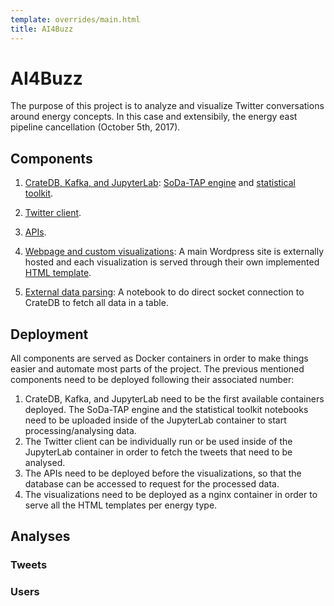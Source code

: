```yaml
---
template: overrides/main.html
title: AI4Buzz
---
```


# AI4Buzz

The purpose of this project is to analyze and visualize Twitter conversations around energy concepts. In this case and extensibily, the energy east pipeline cancellation (October 5th, 2017).

## Components

1. [CrateDB, Kafka, and JupyterLab]: [SoDa-TAP engine] and [statistical toolkit].
2. [Twitter client].
3. [APIs].
4. [Webpage and custom visualizations]: A main Wordpress site is externally hosted and each visualization is served through their own implemented [HTML template].
5. [External data parsing]: A notebook to do direct socket connection to CrateDB to fetch all data in a table.

    [CrateDB, Kafka, and JupyterLab]: https://www.sodatap.ml/en/latest/architecture/deployment/#own-environment
    [APIs]: https://github.com/cande1gut/SoDa-TAP/tree/main/APIs
    [Twitter Client]: https://github.com/cande1gut/SoDa-TAP/blob/main/clients/twitter.py
    [SoDa-TAP Engine]: https://github.com/cande1gut/SoDa-TAP/blob/main/notebooks/SoDa-TAP_Engine.ipynb
    [Statistical Toolkit]: https://github.com/cande1gut/SoDa-TAP/blob/main/notebooks/StatisticalToolkit.ipynb
    [Webpage and Custom Visualizations]: https://ai4buzz.ca/
    [HTML template]: https://github.com/cande1gut/cecn-visualizations/tree/main/socket/cecn
    [External data parsing]: https://github.com/cande1gut/SoDa-TAP/blob/main/notebooks/DataParsing.ipynb

## Deployment

All components are served as Docker containers in order to make things easier and automate most parts of the project. The previous mentioned components need to be deployed following their associated number:

1. CrateDB, Kafka, and JupyterLab need to be the first available containers deployed. The SoDa-TAP engine and the statistical toolkit notebooks need to be uploaded inside of the JupyterLab container to start processing/analysing data.
2. The Twitter client can be individually run or be used inside of the JupyterLab container in order to fetch the tweets that need to be analysed.
3. The APIs need to be deployed before the visualizations, so that the database can be accessed to request for the processed data.
4. The visualizations need to be deployed as a nginx container in order to serve all the HTML templates per energy type.

## Analyses

### Tweets

### Users
